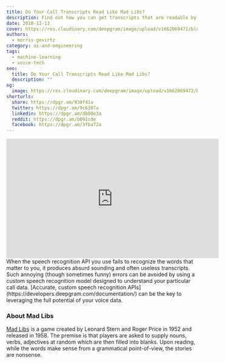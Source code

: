 ```yaml
---
title: Do Your Call Transcripts Read Like Mad Libs?
description: Find out how you can get transcripts that are readable by humans.
date: 2018-12-13
cover: https://res.cloudinary.com/deepgram/image/upload/v1662069472/blog/do-your-call-transcripts-read-like-mad-libs/placeholder-post-image%402x.jpg
authors:
  - morris-gevirtz
category: ai-and-engineering
tags:
  - machine-learning
  - voice-tech
seo:
  title: Do Your Call Transcripts Read Like Mad Libs?
  description: ""
og:
  image: https://res.cloudinary.com/deepgram/image/upload/v1662069472/blog/do-your-call-transcripts-read-like-mad-libs/placeholder-post-image%402x.jpg
shorturls:
  share: https://dpgr.am/930f41a
  twitter: https://dpgr.am/9c6307a
  linkedin: https://dpgr.am/db80e3a
  reddit: https://dpgr.am/b091cde
  facebook: https://dpgr.am/3fba72a
---
```

<iframe src="https://www.youtube.com/embed/Hh9Og9reNBs" width="560" height="315" frameborder="0" allowfullscreen="allowfullscreen"></iframe>When the speech recognition API you use fails to recognize the words that matter to you, it produces absurd sounding and often useless transcripts. Such annoying (though sometimes funny) errors can be avoided by using a custom speech recognition model designed to understand your particular call data. [Accurate, custom speech recognition APIs](https://developers.deepgram.com/documentation/) can be the key to leveraging the full potential of your voice data.

### About Mad Libs

[Mad Libs](https://en.wikipedia.org/wiki/Mad_Libs) is a game created by Leonard Stern and Roger Price in 1952 and released in 1958. The premise is that players are asked to supply nouns, verbs, adjectives at random which are then filled into blanks. Upon reading, while the words make sense from a grammatical point-of-view, the stories are nonsense.